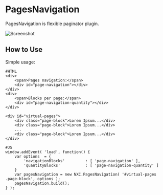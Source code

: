 PagesNavigation
=========

PagesNavigation is flexible paginator plugin.

![Screenshot](http://img187.imageshack.us/img187/7347/screenshotvd.png)


How to Use
----------

Simple usage:

	#HTML
	<div>
		<span>Pages navigation:</span>
		<div id="page-navigation"></div>
	</div>
	<div>
		<span>Blocks per page:</span>
		<div id="page-navigation-quantity"></div>
	</div>

	<div id="virtual-pages">
		<div class="page-block">Lorem Ipsum...</div>
		<div class="page-block">Lorem Ipsum...</div>
		...
		<div class="page-block">Lorem Ipsum...</div>
	</div>

	#JS
	window.addEvent( 'load', function() {
		var options  = {
			'navigationBlocks'         : [ 'page-navigation' ],
			'quantityBlocks'           : [ 'page-navigation-quantity' ]
		}
		var pagesNavigation = new NXC.PagesNavigation( '#virtual-pages .page-block', options );
		pagesNavigation.build();
	} );